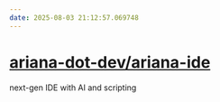 ```yaml
---
date: 2025-08-03 21:12:57.069748
---
```


# [ariana-dot-dev/ariana-ide](https://github.com/ariana-dot-dev/ariana-ide)

next-gen IDE with AI and scripting